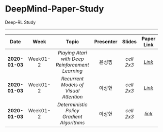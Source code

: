 # DeepMind-Paper-Study
Deep-RL Study
* * *

|  <center>Date</center> | <center>Week</center> | <center>Topic</center> |<center>Presenter</center> |<center>Slides</center> |<center>Paper Link</center>|
|:--------|:--------:|:--------:|:--------:|:--------:|:--------:|
|**2020-01-03** | <center>Week01-2 </center> | *<center>Playing Atari with Deep Reinforcement Learning</center>* |<center>윤성찡</center>|*cell 2x3* |*[Link](https://arxiv.org/pdf/1312.5602v1.pdf)* |
|**2020-01-03** | <center>Week01-2 </center> |*<center>Recurrent Models of Visual Attention</center>*|<center>이상현</center> |*cell 2x3* |*[Link](https://arxiv.org/pdf/1406.6247.pdf)* |
|**2020-01-03** | <center>Week01-2 </center> |*<center>Deterministic Policy Gradient Algorithms</center>*|<center>이상현</center> |*cell 2x3* |*[link](http://proceedings.mlr.press/v32/silver14.pdf)* |

